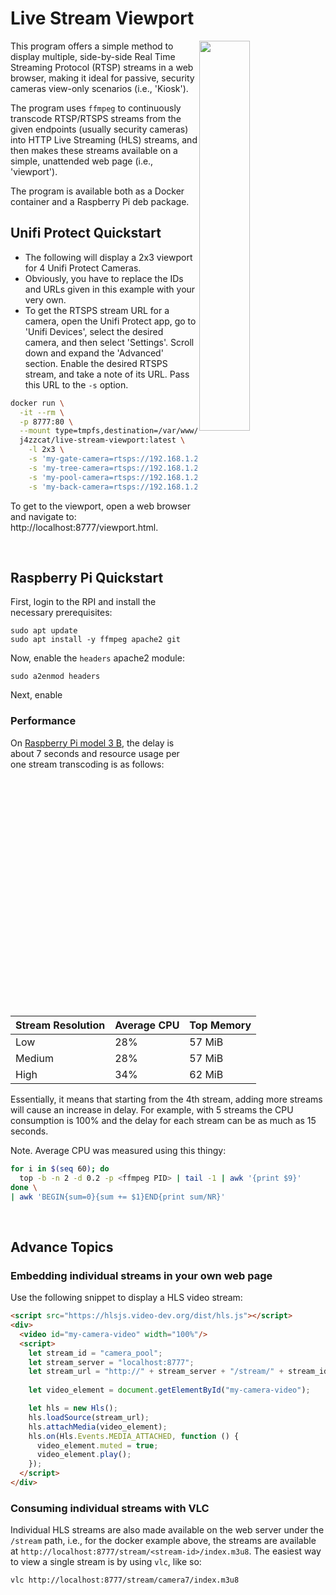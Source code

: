 # Live Stream Viewport

<img src="docs/screenshot1.png" align="right" width="40%"/>

This program offers a simple  method to display multiple, side-by-side Real
Time Streaming Protocol (RTSP)  streams in a  web browser, making  it ideal
for passive, security cameras view-only scenarios (i.e., 'Kiosk').

The program uses `ffmpeg` to continuously transcode RTSP/RTSPS streams from 
the given endpoints (usually security cameras) into HTTP Live Streaming (HLS) streams, 
and then makes these streams available on a simple, unattended web page (i.e., 'viewport').

The program is available both as a Docker container and a Raspberry Pi deb package. 

## Unifi Protect Quickstart
* The following will display a 2x3 viewport for 4 Unifi Protect Cameras. 
* Obviously, you have to replace the IDs and URLs given in this example with your very own. 
* To get the RTSPS stream URL for a camera, open the Unifi Protect app, go to 'Unifi Devices', 
select the desired camera, and then select 'Settings'. Scroll down and expand the 'Advanced' section. 
Enable the desired RTSPS stream, and take a note of its URL. Pass this URL to the `-s` option.

```bash
docker run \
  -it --rm \
  -p 8777:80 \
  --mount type=tmpfs,destination=/var/www/localhost/htdocs,tmpfs-mode=1777 \
  j4zzcat/live-stream-viewport:latest \
    -l 2x3 \
    -s 'my-gate-camera=rtsps://192.168.1.246:7441/D3xxDDe0xA9JN?enableSrtp' \
    -s 'my-tree-camera=rtsps://192.168.1.246:7441/DEVC0FFEE1Sd3?enableSrtp' \
    -s 'my-pool-camera=rtsps://192.168.1.246:7441/AoSixcDJKP0xj?enableSrtp' \
    -s 'my-back-camera=rtsps://192.168.1.246:7441/EFDHIpxfo3zYC?enableSrtp'
```

To get to the viewport, open a web browser and navigate to: http://localhost:8777/viewport.html.

&nbsp;
## Raspberry Pi Quickstart

First, login to the RPI and install the necessary prerequisites: 
```shell
sudo apt update
sudo apt install -y ffmpeg apache2 git
``` 

Now, enable the `headers` apache2 module:
```shell
sudo a2enmod headers
```

Next, enable 

### Performance 
On [Raspberry Pi model 3 B](https://www.raspberrypi.com/products/raspberry-pi-3-model-b), the delay is about 7 seconds 
and resource usage per one stream transcoding is as follows: 

| Stream Resolution | Average CPU | Top Memory |
|-------------------|-------------|------------|
| Low               | 28%         | 57 MiB     |
| Medium            | 28%         | 57 MiB     |
| High              | 34%         | 62 MiB     |

Essentially, it means that starting from the 4th stream, adding more streams will cause an increase in delay. 
For example, with 5 streams the CPU consumption is 100% and the delay for each stream can be as much as 15 seconds. 

Note. Average CPU was measured using this thingy:
```bash
for i in $(seq 60); do 
  top -b -n 2 -d 0.2 -p <ffmpeg PID> | tail -1 | awk '{print $9}'
done \
| awk 'BEGIN{sum=0}{sum += $1}END{print sum/NR}'
```

&nbsp;
## Advance Topics

### Embedding individual streams in your own web page

Use the following snippet to display a HLS video stream:

```html
<script src="https://hlsjs.video-dev.org/dist/hls.js"></script>
<div>
  <video id="my-camera-video" width="100%"/>  
  <script>
    let stream_id = "camera_pool";
    let stream_server = "localhost:8777";
    let stream_url = "http://" + stream_server + "/stream/" + stream_id + "/index.m3u8";
    
    let video_element = document.getElementById("my-camera-video");

    let hls = new Hls();
    hls.loadSource(stream_url);
    hls.attachMedia(video_element);
    hls.on(Hls.Events.MEDIA_ATTACHED, function () {
      video_element.muted = true;
      video_element.play();
    });
  </script>
</div>
```

### Consuming individual streams with VLC

Individual HLS streams are also made available on the web server under the `/stream` path, i.e., for the docker example above, 
the streams are available at `http://localhost:8777/stream/<stream-id>/index.m3u8`. 
The easiest way to view a single stream is by using `vlc`, like so:

```bash
vlc http://localhost:8777/stream/camera7/index.m3u8
```
